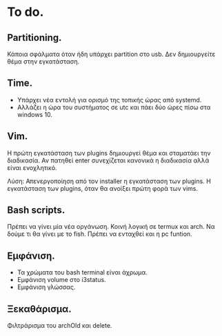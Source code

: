 # To do.

## Partitioning.

Κάποια σφάλματα όταν ήδη υπάρχει partition στο usb.
Δεν δημιουργείτε θέμα στην εγκατάσταση.

## Time.

* Υπάρχει νέα εντολή για ορισμό της τοπικής ώρας από systemd.
* Αλλάζει η ώρα του συστήματος σε utc και πάει δύο ώρες πίσω στα windows 10.

## Vim.

Η πρώτη εγκατάσταση των plugins δημιουργεί θέμα και σταματάει την διαδικασία.
Αν πατηθεί enter συνεχίζεται κανονικά η διαδικασία αλλά είναι ενοχλητικό.

Λύση:
Απενεργοποίηση από τον installer η εγκατάσταση των plugins.
Η εγκατάσταση των plugins, όταν θα ανοίξει πρώτη φορά των vims.

## Bash scripts.
Πρέπει να γίνει μία νέα οργάνωση.
Κοινή λογική σε termux και arch.
Να δούμε τι θα γίνει με το fish.
Πρέπει να ενταχθεί και η pc funtion.

## Εμφάνιση.
* Τα χρώματα του bash terminal είναι άχρωμα.
* Εμφάνιση volume στο i3status.
* Εμφάνιση γλώσσας.

## Ξεκαθάρισμα.

Φιλτράρισμα του archOld και delete.
